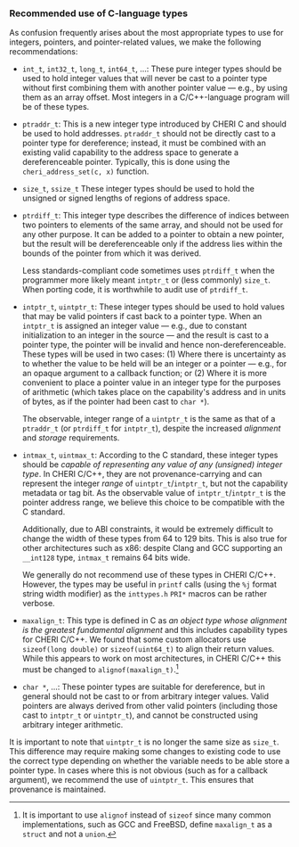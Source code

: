 ### Recommended use of C-language types
<!--
\label{sec:recommended-c-types}
-->

As confusion frequently arises about the most appropriate types to use for
integers, pointers, and pointer-related values, we make the following
recommendations:

* `int_t`, `int32_t`, `long_t`, `int64_t`, ...: These pure integer types
  should be used to hold integer values
  that will never be cast to a pointer type without first combining them with
  another pointer value &mdash; e.g., by using them as an array offset.
  Most integers in a C/C++-language program will be of these types.

* `ptraddr_t`: This is a new integer type introduced by CHERI C and should be
  used to hold addresses.
  `ptraddr_t` should not be directly cast to a pointer type for
  dereference; instead, it must be combined with an existing valid capability
  to the address space to generate a dereferenceable pointer.
  Typically, this is done using the `cheri_address_set(c, x)` function.

* `size_t`, `ssize_t` These integer types should be used
  to hold the unsigned or signed lengths of regions of address space.
<!--
  \arnote{\sizet not necessary the same as unsigned `ptrdiff_t`.}
-->

* `ptrdiff_t`: This integer type describes the difference of indices
  between two pointers to elements of the same array, and should not be used
  for any other purpose.
  It can be added to a pointer to obtain a new pointer, but the result will
  be dereferenceable only if the address lies within the bounds of the
  pointer from which it was derived.

  <!--
  \note{Isn't that last sentence true of any combination?}{nwf}
  -->

  Less standards-compliant code sometimes uses `ptrdiff_t` when the
  programmer more likely meant `intptr_t` or (less commonly)
  `size_t`.
  When porting code, it is worthwhile to audit use of `ptrdiff_t`.

  <!--
  \note{Should we recommend that \sizet be used to hold lengths of
  allocations and \ptrdifft be used to talk about spans of
  address space (e.g., the offsets between two subobjects of an allocation)?  I feel
  like the recommendations here are not as concrete as I'd like.}{nwf}
  -->

* `intptr_t`, `uintptr_t`: These integer types should be
  used to hold values that may be valid pointers if cast back to a pointer
  type.
  When an `intptr_t` is assigned an integer value &mdash; e.g., due to
  constant initialization to an integer in the source &mdash; and the result is
  cast to a pointer type, the pointer will be invalid and hence
  non-dereferenceable.
  These types will be used in two cases: (1) Where there is uncertainty as to
  whether the value to be held will be an integer or a pointer &mdash; e.g., for an
  opaque argument to a callback function; or (2) Where it is more convenient
  to place a pointer value in an integer type for the purposes of arithmetic
  (which takes place on the capability's address and in units of bytes, as if
  the pointer had been cast to `char *`).

  The observable, integer range of a `uintptr_t` is the same as
  that of a `ptraddr_t` (or `ptrdiff_t` for `intptr_t`), despite the increased
  *alignment* and *storage* requirements.

* `intmax_t`, `uintmax_t`: According to the C standard, <!--
  \arnote{7.20.1.5 Greatest-width integer types}
  -->
  these integer types should be *capable of representing any value of any (unsigned) integer type*.
  In CHERI C/C++, they are not provenance-carrying and can represent the integer *range* of `uintptr_t`/`intptr_t`, but not the capability metadata or tag bit.
  As the observable value of `intptr_t`/`intptr_t` is the pointer address
  range, we believe this choice to be compatible with the C standard.

  Additionally, due to ABI constraints, it would be extremely difficult to change the width of these types from 64 to 129 bits.
  This is also true for other architectures such as x86: despite Clang and GCC supporting an `__int128` type, `intmax_t` remains 64 bits wide.

  We generally do not recommend use of these types in CHERI C/C++.
  However, the types may be useful in `printf` calls (using the `%j` format string width modifier) as the `inttypes.h` `PRI*` macros can be rather verbose.

* `maxalign_t`: This type is defined in C as *an object type whose alignment is the greatest fundamental alignment*
  and this includes capability types for CHERI C/C++.  <!--
  \arnote{C2x \S{}7.19.2} 
  % and in C++ as a \enquote{type whose alignment requirement is at least as great as that of every scalar type}\arnote{C++17 \S{}21.2.4p5}
  -->
  We found that some custom allocators use `sizeof(long double)` or `sizeof(uint64_t)` to align their return values.
  While this appears to work on most architectures, in CHERI C/C++ this must be changed to `alignof(maxalign_t)`.[^1]

* `char *`, ...: These pointer types are suitable for
  dereference, but in general <!--
  \psnote{that "in general" makes me wonder about the exceptions?}
  \arnote{The only exception I can think of is requiring `void *` due to bad API design (callback parameters, etc).}
  -->
  should not be cast to or from arbitrary integer
  values.
  Valid pointers are always derived from other valid pointers (including those cast to `intptr_t` or `uintptr_t`), and cannot be
  constructed using arbitrary integer arithmetic.

It is important to note that `uintptr_t` is no longer the same size as
`size_t`. This difference may require making some changes to
existing code to use the correct type depending on whether the variable
needs to be able store a pointer type. In cases where this is not obvious
(such as for a callback argument), we recommend the use of `uintptr_t`.
This ensures that provenance is maintained.

<!--
\pgnnote{The above section begs questions relating to what is the
  responsibility of programmers and what can be aided or managed by
  compilers.  Ideally, the latter would be preferable to requiring
  programmers to understand things are possibly beyond their so-called
  experience.}
-->

[^1]: It is important to use `alignof` instead of `sizeof` since many
common implementations, such as GCC and FreeBSD, define `maxalign_t` as a
`struct` and not a `union`.
